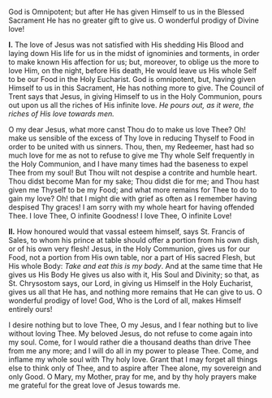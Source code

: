
God is Omnipotent; but after He has given Himself to us in the Blessed Sacrament He has no greater gift to give us. O wonderful prodigy of Divine love!

**I\.** The love of Jesus was not satisfied with His shedding His Blood and laying down His life for us in the midst of ignominies and torments, in order to make known His affection for us; but, moreover, to oblige us the more to love Him, on the night, before His death, He would leave us His whole Self to be our Food in the Holy Eucharist. God is omnipotent, but, having given Himself to us in this Sacrament, He has nothing more to give. The Council of Trent says that Jesus, in giving Himself to us in the Holy Communion, pours out upon us all the riches of His infinite love. _He pours out, as it were, the riches of His love towards men._

O my dear Jesus, what more canst Thou do to make us love Thee? Oh! make us sensible of the excess of Thy love in reducing Thyself to Food in order to be united with us sinners. Thou, then, my Redeemer, hast had so much love for me as not to refuse to give me Thy whole Self frequently in the Holy Communion, and I have many times had the baseness to expel Thee from my soul! But Thou wilt not despise a contrite and humble heart. Thou didst become Man for my sake; Thou didst die for me; and Thou hast given me Thyself to be my Food; and what more remains for Thee to do to gain my love? Oh! that I might die with grief as often as I remember having despised Thy graces! I am sorry with my whole heart for having offended Thee. I love Thee, O infinite Goodness! I love Thee, O infinite Love!

**II\.** How honoured would that vassal esteem himself, says St. Francis of Sales, to whom his prince at table should offer a portion from his own dish, or of his own very flesh! Jesus, in the Holy Communion, gives us for our Food, not a portion from His own table, nor a part of His sacred Flesh, but His whole Body: _Take and eat this is my body_. And at the same time that He gives us His Body He gives us also with it, His Soul and Divinity; so that, as St. Chrysostom says, our Lord, in giving us Himself in the Holy Eucharist, gives us all that He has, and nothing more remains that He can give to us. O wonderful prodigy of love! God, Who is the Lord of all, makes Himself entirely ours!

I desire nothing but to love Thee, O my Jesus, and I fear nothing but to live without loving Thee. My beloved Jesus, do not refuse to come again into my soul. Come, for I would rather die a thousand deaths than drive Thee from me any more; and I will do all in my power to please Thee. Come, and inflame my whole soul with Thy holy love. Grant that I may forget all things else to think only of Thee, and to aspire after Thee alone, my sovereign and only Good. O Mary, my Mother, pray for me, and by thy holy prayers make me grateful for the great love of Jesus towards me.

